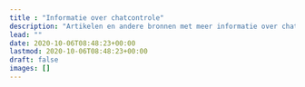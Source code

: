 ```yaml
---
title : "Informatie over chatcontrole"
description: "Artikelen en andere bronnen met meer informatie over chatcontrole"
lead: ""
date: 2020-10-06T08:48:23+00:00
lastmod: 2020-10-06T08:48:23+00:00
draft: false
images: []
---
```

